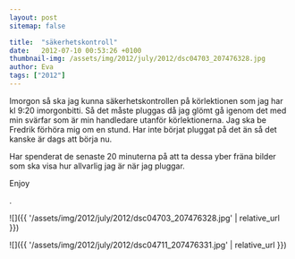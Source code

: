 ```yaml
---
layout: post
sitemap: false

title:  "säkerhetskontroll"
date:   2012-07-10 00:53:26 +0100
thumbnail-img: /assets/img/2012/july/2012/dsc04703_207476328.jpg
author: Eva
tags: ["2012"]
---
```


Imorgon så ska jag kunna säkerhetskontrollen på körlektionen som jag har kl 9:20 imorgonbitti. Så det måste pluggas då jag glömt gå igenom det med min svärfar som är min handledare utanför körlektionerna. Jag ska be Fredrik förhöra mig om en stund. Har inte börjat pluggat på det än så det kanske är dags att börja nu. 

Har spenderat de senaste 20 minuterna på att ta dessa yber fräna bilder som ska visa hur allvarlig jag är när jag pluggar.

 Enjoy

.

![]({{ '/assets/img/2012/july/2012/dsc04703_207476328.jpg'  | relative_url }})

![]({{ '/assets/img/2012/july/2012/dsc04711_207476331.jpg'  | relative_url }})

